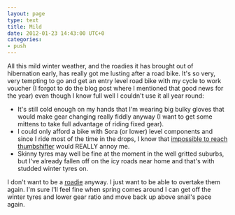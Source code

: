 ```yaml
---
layout: page
type: text
title: Mild
date: 2012-01-23 14:43:00 UTC+0
categories: 
- push
---
```

All this mild winter weather, and the roadies it has brought out of hibernation early, has really got me lusting after a road bike. It's so very, very tempting to go and get an entry level road bike with my cycle to work voucher (I forgot to do the blog post where I mentioned that good news for the year) even though I know full well I couldn't use it all year round:

- It's still cold enough on my hands that I'm wearing big bulky gloves that would make gear changing really fiddly anyway (I want to get some mittens to take full advantage of riding fixed gear).
- I could only afford a bike with Sora (or lower) level components and since I ride most of the time in the drops, I know that [impossible to reach thumbshifter](http://bikehugger.com/post/view/shimano-sora-9-sp-sti) would REALLY annoy me.
- Skinny tyres may well be fine at the moment in the well gritted suburbs, but I've already fallen off on the icy roads near home and that's with studded winter tyres on.

I don't want to be a [roadie](http://www.cyclingtipsblog.com/2012/01/stuff-cyclists-say/) anyway. I just want to be able to overtake them again. I'm sure I'll feel fine when spring comes around I can get off the winter tyres and lower gear ratio and move back up above snail's pace again.
